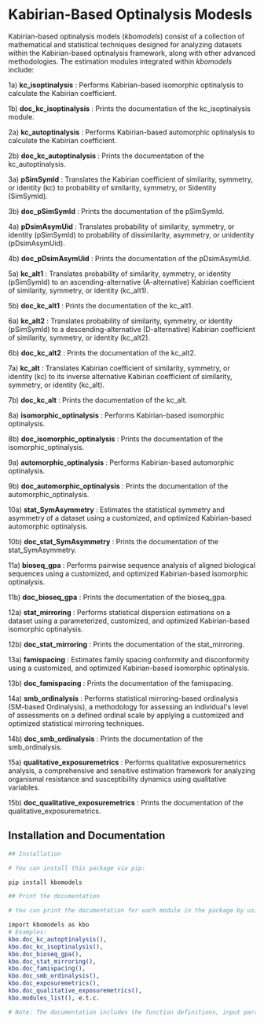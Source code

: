 # Kabirian-Based Optinalysis Modesls

Kabirian-based optinalysis models (*kbomodels*) consist of a collection of mathematical and statistical techniques designed for analyzing datasets within the Kabirian-based optinalysis framework, along with other advanced methodologies. The estimation modules integrated within *kbomodels* include:

1a) **kc_isoptinalysis** : Performs Kabirian-based isomorphic optinalysis to calculate the Kabirian coefficient.

1b) **doc_kc_isoptinalysis** : Prints the documentation of the kc_isoptinalysis module. 

2a) **kc_autoptinalysis** : Performs Kabirian-based automorphic optinalysis to calculate the Kabirian coefficient.

2b) **doc_kc_autoptinalysis** : Prints the documentation of the kc_autoptinalysis.

3a) **pSimSymId** : Translates the Kabirian coefficient of similarity, symmetry, or identity (kc) to probability of similarity, symmetry, or Sidentity (SimSymId).

3b) **doc_pSimSymId** : Prints the documentation of the pSimSymId.
        
4a) **pDsimAsymUid** : Translates probability of similarity, symmetry, or identity (pSimSymId) to probability of dissimilarity, asymmetry, or unidentity (pDsimAsymUid).

4b) **doc_pDsimAsymUid** : Prints the documentation of the pDsimAsymUid.
        
5a) **kc_alt1** : Translates probability of similarity, symmetry, or identity (pSimSymId) to an ascending-alternative (A-alternative) Kabirian coefficient of similarity, symmetry, or identity (kc_alt1).

5b) **doc_kc_alt1** : Prints the documentation of the kc_alt1.
        
6a) **kc_alt2** : Translates probability of similarity, symmetry, or identity (pSimSymId) to a descending-alternative (D-alternative) Kabirian coefficient of similarity, symmetry, or identity (kc_alt2).

6b) **doc_kc_alt2** : Prints the documentation of the kc_alt2.
        
7a) **kc_alt** : Translates Kabirian coefficient of similarity, symmetry, or identity (kc) to its inverse alternative Kabirian coefficient of similarity, symmetry, or identity (kc_alt).

7b) **doc_kc_alt** : Prints the documentation of the kc_alt.
        
8a) **isomorphic_optinalysis** : Performs Kabirian-based isomorphic optinalysis.

8b) **doc_isomorphic_optinalysis** : Prints the documentation of the isomorphic_optinalysis.

9a) **automorphic_optinalysis** : Performs Kabirian-based automorphic optinalysis.

9b) **doc_automorphic_optinalysis** : Prints the documentation of the automorphic_optinalysis.

10a) **stat_SymAsymmetry** : Estimates the statistical symmetry and asymmetry of a dataset using a customized, and optimized Kabirian-based automorphic optinalysis.

10b) **doc_stat_SymAsymmetry** : Prints the documentation of the stat_SymAsymmetry.
        
11a) **bioseq_gpa** : Performs pairwise sequence analysis of aligned biological sequences using a customized, and optimized Kabirian-based    isomorphic optinalysis.

11b) **doc_bioseq_gpa** : Prints the documentation of the bioseq_gpa.
        
12a) **stat_mirroring** : Performs statistical dispersion estimations on a dataset using a parameterized, customized, and optimized Kabirian-based isomorphic optinalysis.

12b) **doc_stat_mirroring** : Prints the documentation of the stat_mirroring.
        
13a) **famispacing** : Estimates family spacing conformity and disconformity using a customized, and optimized Kabirian-based isomorphic optinalysis.

13b) **doc_famispacing** : Prints the documentation of the famispacing.
        
14a) **smb_ordinalysis** : Performs statistical mirroring-based ordinalysis (SM-based Ordinalysis), a methodology for assessing an individual's level of assessments on a defined ordinal scale by applying a customized and optimized statistical mirroring techniques.

14b) **doc_smb_ordinalysis** : Prints the documentation of the smb_ordinalysis.

15a) **qualitative_exposuremetrics** : Performs qualitative exposuremetrics analysis, a comprehensive and sensitive estimation framework for analyzing organismal resistance and susceptibility dynamics using qualitative variables.

15b) **doc_qualitative_exposuremetrics** : Prints the documentation of the qualitative_exposuremetrics.


## Installation and Documentation

```bash
## Installation

# You can install this package via pip:

pip install kbomodels

## Print the documentation

# You can print the documentation for each module in the package by using the following command.

import kbomodels as kbo
# Examples:
kbo.doc_kc_autoptinalysis(),
kbo.doc_kc_isoptinalysis(), 
kbo.doc_bioseq_gpa(), 
kbo.doc_stat_mirroring(), 
kbo.doc_famispacing(), 
kbo.doc_smb_ordinalysis(),
kbo.doc_exposuremetrics(),
kbo.doc_qualitative_exposuremetrics(),
kbo.modules_list(), e.t.c.

# Note: The documentation includes the function definitions, input parameters, usage examples, and other relevant details for each module.
